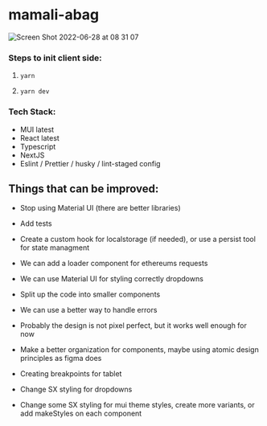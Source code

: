 # mamali-abag

![Screen Shot 2022-06-28 at 08 31 07](https://user-images.githubusercontent.com/28713861/176168299-9585cf0e-6620-4cd7-8412-678f2b9acb77.png)

### Steps to init client side:

1.  `yarn`

2.  `yarn dev`

### Tech Stack:

- MUI latest
- React latest
- Typescript
- NextJS
- Eslint / Prettier / husky / lint-staged config

## Things that can be improved:

- Stop using Material UI (there are better libraries)

- Add tests

- Create a custom hook for localstorage (if needed), or use a persist tool for state managment

- We can add a loader component for ethereums requests

- We can use Material UI for styling correctly dropdowns

- Split up the code into smaller components

- We can use a better way to handle errors

- Probably the design is not pixel perfect, but it works well enough for now

- Make a better organization for components, maybe using atomic design principles as figma does

- Creating breakpoints for tablet

- Change SX styling for dropdowns

- Change some SX styling for mui theme styles, create more variants, or add makeStyles on each component
